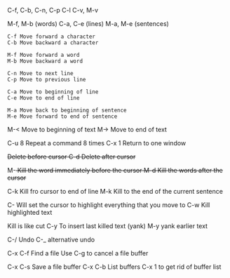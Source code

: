C-f, C-b, 
C-n, C-p
C-l
C-v, M-v

M-f, M-b (words)
C-a, C-e (lines)
M-a, M-e (sentences)

	C-f	Move forward a character
	C-b	Move backward a character

	M-f	Move forward a word
	M-b	Move backward a word

	C-n	Move to next line
	C-p	Move to previous line

	C-a	Move to beginning of line
	C-e	Move to end of line

	M-a	Move back to beginning of sentence
	M-e	Move forward to end of sentence
  
  M-< Move to beginning of text
  M-> Move to end of text
  
  C-u 8 <cmd> Repeat a command 8 times
  C-x 1 Return to one window
  
  <DEL> Delete before cursor
  C-d Delete after cursor
  
  M-<DEL> Kill the word immediately before the cursor
  M-d Kill the words after the cursor
  
  C-k Kill fro cursor to end of line
  M-k Kill to the end of the current sentence
  
  C-<SPC> Will set the cursor to highlight everything that you move to 
  C-w Kill highlighted text
  
  Kill is like cut
  C-y To insert last killed text (yank)
  M-y yank earlier text
  
  C-/ Undo
  C-_ alternative undo
  
  C-x C-f Find a file
  Use C-g to cancel a file buffer
  
  C-x C-s Save a file buffer
  C-x C-b List buffers
  C-x 1 to get rid of buffer list
  
  